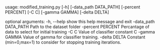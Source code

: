 usage: modified_training.py [-h] [-data_path DATA_PATH] [-percent PERCENT]
                            [-C C] [-gamma GAMMA] [-delta DELTA]

optional arguments:
  -h, --help            show this help message and exit
  -data_path DATA_PATH  Path to the dataset folder
  -percent PERCENT      Percantage of data to select for initial training
  -C C                  Value of classifier constant C
  -gamma GAMMA          Value of gamma for classifier training.
  -delta DELTA          Constant (min=0,max=1) to consider for stopping
                        training iterations.
